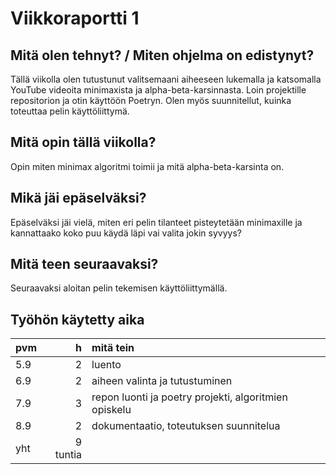 # Viikkoraportti 1

## Mitä olen tehnyt? / Miten ohjelma on edistynyt?
Tällä viikolla olen tutustunut valitsemaani aiheeseen lukemalla ja katsomalla YouTube videoita minimaxista ja alpha-beta-karsinnasta. Loin projektille repositorion ja otin käyttöön Poetryn. Olen myös suunnitellut, kuinka toteuttaa pelin käyttöliittymä.

## Mitä opin tällä viikolla?
Opin miten minimax algoritmi toimii ja mitä alpha-beta-karsinta on.

## Mikä jäi epäselväksi?
Epäselväksi jäi vielä, miten eri pelin tilanteet pisteytetään minimaxille ja kannattaako koko puu käydä läpi vai valita jokin syvyys?

## Mitä teen seuraavaksi?
Seuraavaksi aloitan pelin tekemisen käyttöliittymällä. 

## Työhön käytetty aika
| pvm | h | mitä tein |
| :--- | ---: | :--- |
| 5.9 | 2 | luento |
| 6.9 | 2 | aiheen valinta ja tutustuminen |
| 7.9 | 3 | repon luonti ja poetry projekti, algoritmien opiskelu |
| 8.9 | 2 | dokumentaatio, toteutuksen suunnitelua |
| yht | 9 tuntia |
